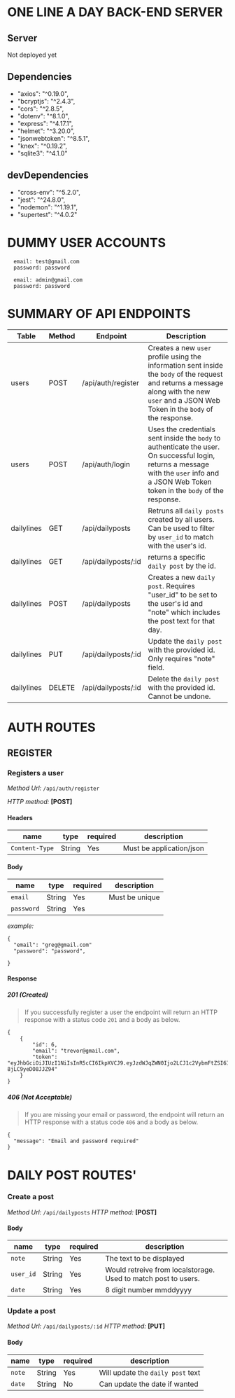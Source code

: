 # ONE LINE A DAY BACK-END SERVER

## Server

Not deployed yet

## Dependencies

- "axios": "^0.19.0",
- "bcryptjs": "^2.4.3",
- "cors": "^2.8.5",
- "dotenv": "^8.1.0",
- "express": "^4.17.1",
- "helmet": "^3.20.0",
- "jsonwebtoken": "^8.5.1",
- "knex": "^0.19.2",
- "sqlite3": "^4.1.0"

## devDependencies

- "cross-env": "^5.2.0",
- "jest": "^24.8.0",
- "nodemon": "^1.19.1",
- "supertest": "^4.0.2"

# DUMMY USER ACCOUNTS

```
  email: test@gmail.com
  password: password

  email: admin@gmail.com
  password: password

```


# SUMMARY OF API ENDPOINTS

| Table     | Method | Endpoint                              | Description                                                                                                                                                                                    |
| --------- | ------ | ------------------------------------- | ---------------------------------------------------------------------------------------------------------------------------------------------------------------------------------------------- |
| users      | POST   | /api/auth/register                    | Creates a new `user` profile using the information sent inside the `body` of the request and returns a message along with the new `user` and a JSON Web Token in the `body` of the response.   |
| users      | POST   | /api/auth/login                       | Uses the credentials sent inside the `body` to authenticate the user. On successful login, returns a message with the `user` info and a JSON Web Token token in the `body` of the response.   |
| dailylines      | GET   | /api/dailyposts                   | Retruns all `daily posts` created by all users. Can be used to filter by `user_id` to match with the user's id.   |
| dailylines      | GET   | /api/dailyposts/:id                   | returns a specific `daily post` by the id.   |
| dailylines      | POST   | /api/dailyposts             | Creates a new `daily post`. Requires "user_id" to be set to the user's id and "note" which includes the post text for that day.   |
| dailylines      | PUT   | /api/dailyposts/:id                   | Update the `daily post` with the provided id. Only requires "note" field.    |
| dailylines      | DELETE   | /api/dailyposts/:id                   | Delete the `daily post` with the provided id. Cannot be undone.    |






# AUTH ROUTES

## **REGISTER**

### **Registers a user**

_Method Url:_ `/api/auth/register`

_HTTP method:_ **[POST]**

#### Headers

| name           | type   | required | description              |
| -------------- | ------ | -------- | ------------------------ |
| `Content-Type` | String | Yes      | Must be application/json |

#### Body

| name        | type   | required | description    |
| ----------- | ------ | -------- | -------------- |
| `email`     | String | Yes      | Must be unique |
| `password`  | String | Yes      |                |


_example:_

```
{
  "email": "greg@gmail.com"
  "password": "password",

}
```

#### Response

##### 201 (Created)

> If you successfully register a user the endpoint will return an HTTP response with a status code `201` and a body as below.

```
{
    {
        "id": 6,
        "email": "trevor@gmail.com",
        "token": "eyJhbGciOiJIUzI1NiIsInR5cCI6IkpXVCJ9.eyJzdWJqZWN0Ijo2LCJ1c2VybmFtZSI6InRyZXZvciIsImlhdCI6MTU2MTQwMTU3MSwiZXhwIjoxNTYxNDg3OTcxfQ.oflH8T88CZhObzBj3oRCBkqKeau-8jLC9yeDO8JJZ94"
    }
}
```

##### 406 (Not Acceptable)

> If you are missing your email or password, the endpoint will return an HTTP response with a status code `406` and a body as below.

```
{
  "message": "Email and password required"
}
```


# DAILY POST ROUTES'

### Create a post

_Method Url:_ `/api/dailyposts`
_HTTP method:_ **[POST]**

#### Body

| name        | type   | required | description    |
| ----------- | ------ | -------- | -------------- |
| `note`     | String | Yes      | The text to be displayed |
| `user_id`  | String | Yes      |  Would retreive from localstorage. Used to match post to users. |
| `date`     | String | Yes      | 8 digit number mmddyyyy


### Update a post

_Method Url:_ `/api/dailyposts/:id`
_HTTP method:_ **[PUT]**

#### Body

| name        | type   | required | description    |
| ----------- | ------ | -------- | -------------- |
| `note`     | String | Yes      | Will update the `daily post` text |
| `date`     | String | No      | Can update the date if wanted |
